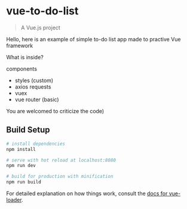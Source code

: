 # vue-to-do-list

> A Vue.js project

Hello, here is an example of simple to-do list app made to practive Vue framework

What is inside?

components
* styles (custom)
* axios requests
* vuex
* vue router (basic)

You are welcomed to criticize the code)
## Build Setup

``` bash
# install dependencies
npm install

# serve with hot reload at localhost:8080
npm run dev

# build for production with minification
npm run build
```

For detailed explanation on how things work, consult the [docs for vue-loader](http://vuejs.github.io/vue-loader).
